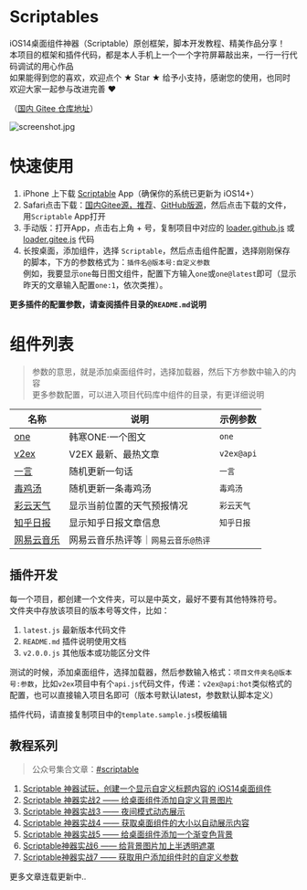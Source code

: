 # Scriptables
iOS14桌面组件神器（Scriptable）原创框架，脚本开发教程、精美作品分享！    
本项目的框架和插件代码，都是本人手机上一个一个字符屏幕敲出来，一行一行代码调试的用心作品    
如果能得到您的喜欢，欢迎点个 ★ Star ★ 给予小支持，感谢您的使用，也同时欢迎大家一起参与改进完善 ❤️    

（[国内 Gitee 仓库地址](https://gitee.com/im3x/Scriptables)）

![screenshot.jpg](https://i.loli.net/2020/10/10/6tLnwuzBrk3qxGd.jpg)

# 快速使用
1. iPhone 上下载 [Scriptable](https://apps.apple.com/cn/app/scriptable/id1405459188) App（确保你的系统已更新为 iOS14+）    
2. Safari点击下载：[国内Gitee源，推荐](https://im3x.cn/scriptables/Loader.Gitee.scriptable)、[GitHub版源](https://im3x.cn/scriptables/Loader.Github.scriptable)，然后点击下载的文件，用`Scriptable` App打开
2. 手动版：打开App，点击右上角 + 号，复制项目中对应的 [loader.github.js](loader.github.js) 或 [loader.gitee.js](loader.gitee.js) 代码    
3. 长按桌面，添加组件，选择 `Scriptable`，然后点击组件配置，选择刚刚保存的脚本，下方的参数格式为：`插件名@版本号:自定义参数`     
例如，我要显示`one`每日图文组件，配置下方输入`one`或`one@latest`即可（显示昨天的文章输入配置`one:1`，依次类推）。    

**更多插件的配置参数，请查阅插件目录的`README.md`说明**

# 组件列表
> 参数的意思，就是添加桌面组件时，选择加载器，然后下方参数中输入的内容    
> 更多参数配置，可以进入项目代码库中组件的目录，有更详细说明    

|名称|说明|示例参数|
|---|---|---|
|[one](one/)|韩寒ONE·一个图文|`one`|
|[v2ex](v2ex/)|V2EX 最新、最热文章|`v2ex@api`|
|[一言](一言/)|随机更新一句话|`一言`|
|[毒鸡汤](毒鸡汤/)|随机更新一条毒鸡汤|`毒鸡汤`|
|[彩云天气](彩云天气/)|显示当前位置的天气预报情况|`彩云天气`|
|[知乎日报](知乎日报/)|显示知乎日报文章信息|`知乎日报`|
|[网易云音乐](网易云音乐/)|网易云音乐热评等｜`网易云音乐@热评`|

## 插件开发
每一个项目，都创建一个文件夹，可以是中英文，最好不要有其他特殊符号。    
文件夹中存放该项目的版本号等文件，比如：    
1. `latest.js` 最新版本代码文件    
2. `README.md` 插件说明使用文档    
3. `v2.0.0.js` 其他版本或功能区分文件    

测试的时候，添加桌面组件，选择加载器，然后参数输入格式：`项目文件夹名@版本号:参数`，比如`v2ex`项目中有个`api.js`代码文件，传递：`v2ex@api:hot`类似格式的配置，也可以直接输入项目名即可（版本号默认latest，参数默认脚本定义）

插件代码，请直接复制项目中的`template.sample.js`模板编辑

## 教程系列
> 公众号集合文章：[#scriptable](https://mp.weixin.qq.com/mp/appmsgalbum?__biz=MzI5NTIwMDQxOA==&action=getalbum&album_id=1546917207903928321&scene=173#wechat_redirect)

1. [Scriptable 神器试玩，创建一个显示自定义标题内容的 iOS14桌面组件](https://mp.weixin.qq.com/s?__biz=MzI5NTIwMDQxOA==&mid=2247484293&idx=1&sn=128fd10f72e8bf0778d9e7575fa85c4a&chksm=ec567048db21f95eb223ad4504405de12612b94f5caa4c4cd611c448ee3b374a059d66c7acbe&scene=178#rd)
2. [Scriptable 神器实战2 —— 给桌面组件添加自定义背景图片](https://mp.weixin.qq.com/s?__biz=MzI5NTIwMDQxOA==&mid=2247484299&idx=1&sn=cddb9bc6af87eb8b63fb2b893e382111&chksm=ec567046db21f950b700d5845fe3778099c3888983ffd0a173f3f2dde7092bf3f862161add90&scene=178#rd)
3. [Scriptable 神器实战3 —— 夜间模式动态展示](https://mp.weixin.qq.com/s?__biz=MzI5NTIwMDQxOA==&mid=2247484312&idx=1&sn=967781d268224b794a21ddb940324f77&chksm=ec567055db21f943979e092ebb4195864590212393b1b8f7f5b3d4ea84f7fdf11eec7f56b48f&scene=178#rd)
4. [Scriptable 神器实战4 —— 获取桌面组件的大小以自动展示内容](https://mp.weixin.qq.com/s?__biz=MzI5NTIwMDQxOA==&mid=2247484324&idx=1&sn=b7bc2a4a513f719ce6e6423d03ba6803&chksm=ec567069db21f97ff3407d053aa708d408058c525d1cb9fc80a64ce9ca0e6b9133f4568a20e0&scene=178#rd)
5. [Scriptable 神器实战5 —— 给桌面组件添加一个渐变色背景](https://mp.weixin.qq.com/s?__biz=MzI5NTIwMDQxOA==&mid=2247484331&idx=1&sn=82802dd0d11fee43587f71cac6ce6109&chksm=ec567066db21f970ac13bf9ff902cee43475919a9e136a16eb2766c9cef5a6518b6d14bcab57&scene=178#rd)
6. [Scriptable神器实战6 —— 给背景图片加上半透明遮罩](https://mp.weixin.qq.com/s?__biz=MzI5NTIwMDQxOA==&mid=2247484345&idx=1&sn=7ebaa57bdf09ca5517b9ca58a12f88b8&chksm=ec567074db21f96234bd0591530b02c0c9bb3c951923fee19ebbb877e52aac56d5b8bd4d27af&scene=178#rd)
7. [Scriptable神器实战7 —— 获取用户添加组件时的自定义参数](https://mp.weixin.qq.com/s?__biz=MzI5NTIwMDQxOA==&mid=2247484350&idx=1&sn=f4c5b25b2d9f7e66bdfbe9150e234864&chksm=ec567073db21f965a5164e2ab27bacfc2b246e4be31ca3a4f23fb96e9c5d543e4ac97310b7bc&token=1302596105&lang=zh_CN#rd)

更多文章连载更新中..
